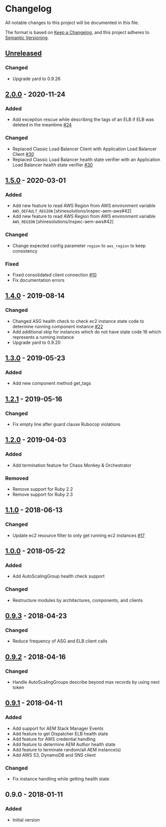 # Changelog

All notable changes to this project will be documented in this file.

The format is based on [Keep a Changelog](https://keepachangelog.com/en/1.0.0/),
and this project adheres to [Semantic Versioning](https://semver.org/spec/v2.0.0.html).

## [Unreleased]

### Changed
- Upgrade yard to 0.9.26

## [2.0.0] - 2020-11-24
### Added
- Add exception rescue while describing the tags of an ELB if ELB was deleted in the meantime [#24]

### Changed
- Replaced Classic Load Balancer Client with Application Load Balancer Client [#30]
- Replaced Classic Load Balancer health state verifier with an Application Load Balancer health state verifier  [#30]

## [1.5.0] - 2020-03-01
### Added
- Add new feature to read AWS Region from AWS environment variable `AWS_DEFAULT_REGION` [shinesolutions/inspec-aem-aws#42]
- Add new feature to read AWS Region from AWS environment variable `AWS_REGION` [shinesolutions/inspec-aem-aws#42]

### Changed
- Change expected config parameter `region` to `aws_region` to keep consistency

### Fixed
- Fixed consolidated client connection [#10]
- Fix documentation errors

## [1.4.0] - 2019-08-14
### Changed
- Changed ASG health check to check ec2 instance state code to determine running component instance [#22]
- Add additional skip for instances which do not have state code 16 which represents a running instance
- Upgrade yard to 0.9.20

## [1.3.0] - 2019-05-23
### Added
- Add new component method get_tags

## [1.2.1] - 2019-05-16
### Changed
- Fix empty line after guard clause Rubocop violations

## [1.2.0] - 2019-04-03
### Added
- Add termination feature for Chaos Monkey & Orchestrator

### Removed
- Remove support for Ruby 2.2
- Remove support for Ruby 2.3

## [1.1.0] - 2018-06-13
### Changed
- Update ec2 resource filter to only get running ec2 instances [#17]

## [1.0.0] - 2018-05-22
### Added
- Add AutoScalingGroup health check support

### Changed
- Restructure modules by architectures, components, and clients

## [0.9.3] - 2018-04-23
### Changed
- Reduce frequency of ASG and ELB client calls

## [0.9.2] - 2018-04-16
### Changed
- Handle AutoScalingGroups describe beyond max records by using next token

## [0.9.1] - 2018-04-11
### Added
- Add support for AEM Stack Manager Events
- Add feature to get Dispatcher ELB health state
- Add feature for AWS credential handling
- Add feature to determine AEM Author health state
- Add feature to terminate random/all AEM instance(s)
- Add AWS S3, DynamoDB and SNS client

### Changed
- Fix instance handling while getting health state

## 0.9.0 - 2018-01-11
### Added
- Initial version

[#10]: https://github.com/shinesolutions/ruby_aem_aws/issues/10
[#17]: https://github.com/shinesolutions/ruby_aem_aws/issues/17
[#22]: https://github.com/shinesolutions/ruby_aem_aws/issues/22
[#24]: https://github.com/shinesolutions/ruby_aem_aws/issues/24
[#30]: https://github.com/shinesolutions/ruby_aem_aws/issues/30

[Unreleased]: https://github.com/shinesolutions/ruby_aem_aws/compare/2.0.0...HEAD
[2.0.0]: https://github.com/shinesolutions/ruby_aem_aws/compare/1.5.0...2.0.0
[1.5.0]: https://github.com/shinesolutions/ruby_aem_aws/compare/1.4.0...1.5.0
[1.4.0]: https://github.com/shinesolutions/ruby_aem_aws/compare/1.3.0...1.4.0
[1.3.0]: https://github.com/shinesolutions/ruby_aem_aws/compare/1.2.1...1.3.0
[1.2.1]: https://github.com/shinesolutions/ruby_aem_aws/compare/1.2.0...1.2.1
[1.2.0]: https://github.com/shinesolutions/ruby_aem_aws/compare/1.1.0...1.2.0
[1.1.0]: https://github.com/shinesolutions/ruby_aem_aws/compare/1.0.0...1.1.0
[1.0.0]: https://github.com/shinesolutions/ruby_aem_aws/compare/0.9.3...1.0.0
[0.9.3]: https://github.com/shinesolutions/ruby_aem_aws/compare/0.9.2...0.9.3
[0.9.2]: https://github.com/shinesolutions/ruby_aem_aws/compare/0.9.1...0.9.2
[0.9.1]: https://github.com/shinesolutions/ruby_aem_aws/compare/0.9.0...0.9.1
